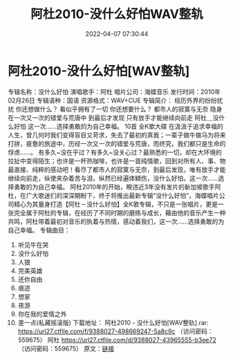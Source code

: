 ﻿---
title: 阿杜2010-没什么好怕WAV整轨
date: 2022-04-07 07:30:44
categories: WAV车载音乐、镜像
tags: 华语中文
---
# 阿杜2010-没什么好怕[WAV整轨]

专辑名称：没什么好怕
演唱歌手：阿杜
唱片公司：海蝶音乐
发行时间：2010年02月26日
专辑语种：国语
资源格式：WAV+CUE
专辑简介：
经历外界的纷纷扰扰 你还想做什么？
看似乎拥有了一切 你还想要什么？
都市人的寂寞与无奈 隐身在一次又一次的错爱与荒唐中
到最后才发现 只有放手才能继续向前走
阿杜＿没什么好怕
这一次……选择勇敢的为自己幸福。
10首 全K歌大碟
在汲汲于追求幸福的人生，曾几何时我们变得盲目又苛求，失去了最初的真我；一辈子做牛做马为将来打拼，疲惫的旅途中，历经一次又一次的错爱与荒唐，而终究，我们都只是生命的俘虏……。
有多久~没在乎过？有多久~没关心过？最熟悉的一切，却在大环境的拉扯中变得陌生；也许是一杯热咖啡，也许是一首纯情歌，回到对所有人、事、物最直接、纯粹的感动吧！看尽了都市人的寂寞与无奈，到最后发现，唯有放手才能继续向前走，纵使夹杂着苦与泪，纵然已经遍体鳞伤，没什么好怕，这一次……选择勇敢的为自己幸福。
阿杜2010年的开始，睽违近3年没有发片的新加坡歌手阿杜，在广大歌迷们的深深期盼下，终于将推出最新专辑“没什么好怕”，海蝶唱片公司精心为其量身打造【阿杜－没什么好怕】全K歌专辑，不只是一张唱片，更是一张完全属于阿杜的专辑，在经历了不同时期的磨练与成长，藉由他的音乐产生一种共鸣，阿杜带着最初对音乐的执着与热情，感动着我们，这一次……选择勇敢的为自己幸福。
专辑曲目：
01. 听见牛在哭
02. 没什么好怕
03. 人狼
04. 完美英雄
05. 还你自由
06. 痕迹
07. 想家
08. 夜游
09. 你在我的爱情之外
10. 差一点(私藏摇滚版)
下载地址：
阿杜2010 - 没什么好怕[WAV整轨].rar: https://url27.ctfile.com/f/9388027-498669247-5a8c9c
（访问密码：559675）
阿杜
https://url27.ctfile.com/d/9388027-43965555-b3ee72
（访问密码：559675）
原文：[链接](https://blog.sina.com.cn/s/blog_1647c7e7601030wjm.html)